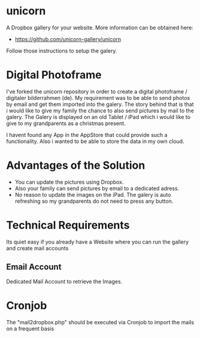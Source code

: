 # unicorn

A Dropbox gallery for your website.
More information can be obtained here:
* https://github.com/unicorn-gallery/unicorn

Follow those instructions to setup the galery.


# Digital Photoframe
I've forked the unicorn repository in order to create a digital photoframe / digitaler bilderrahmen (de). My requirement was to be able to send photos by email and get them imported into the galery. The story behind that is that i would like to give my family the chance to also send pictures by mail to the galery. The Galery is displayed on an old Tablet / iPad which i would like to give to my grandparents as a christmas present.

I havent found any App in the AppStore that could provide such a functionality. Also i wanted to be able to store the data in my own cloud.

# Advantages of the Solution
* You can update the pictures using Dropbox. 
* Also your family can send pictures by email to a dedicated adress. 
* No reason to update the images on the iPad. The galery is auto refreshing so my grandparents do not need to press any button.

# Technical Requirements
Its quiet easy if you already have a Website where you can run the gallery and create mail accounts

## Email Account
Dedicated Mail Account to retrieve the Images. 

# Cronjob
The "mail2dropbox.php" should be executed via Cronjob to import the mails on a frequent basis
